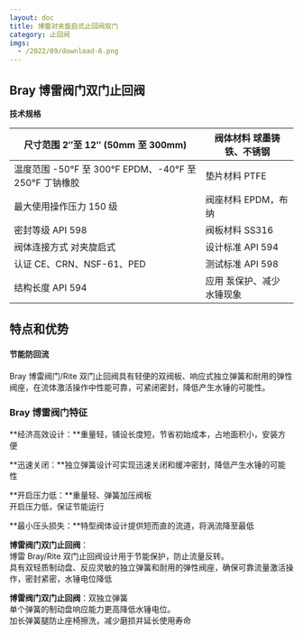 ```yaml
---
layout: doc
title: 博雷对夹旋启式止回阀双门
category: 止回阀
imgs:
  - /2022/09/download-6.png
---
```


## Bray 博雷阀门双门止回阀

**技术规格**

| 尺寸范围 2″至 12″ (50mm 至 300mm)                      | 阀体材料 球墨铸铁、不锈钢 |
| ------------------------------------------------------ | ------------------------- |
| 温度范围 \-50°F 至 300°F EPDM、-40°F 至 250°F 丁钠橡胶 | 垫片材料 PTFE             |
| 最大使用操作压力 150 级                                | 阀座材料 EPDM，布纳       |
| 密封等级 API 598                                       | 阀板材料 SS316            |
| 阀体连接方式 对夹旋启式                                | 设计标准 API 594          |
| 认证 CE、CRN、NSF-61、PED                              | 测试标准 API 598          |
| 结构长度 API 594                                       | 应用 泵保护、减少水锤现象 |

## 特点和优势

#### 节能防回流

Bray 博雷阀门/Rite 双门止回阀具有轻便的双阀板、响应式独立弹簧和耐用的弹性阀座，在流体激活操作中性能可靠，可紧闭密封，降低产生水锤的可能性。

### Bray 博雷阀门特征

**经济高效设计：**重量轻，铺设长度短，节省初始成本，占地面积小，安装方便

**迅速关闭：**独立弹簧设计可实现迅速关闭和缓冲密封，降低产生水锤的可能性

**开启压力低：**重量轻、弹簧加压阀板  
开启压力低，保证节能运行

**最小压头损失：**特型阀体设计提供短而直的流道，将涡流降至最低

**博雷阀门双门止回阀**：  
博雷 Bray/Rite 双门止回阀设计用于节能保护，防止流量反转。  
具有双轻质制动盘、反应灵敏的独立弹簧和耐用的弹性阀座，确保可靠流量激活操作，密封紧密，水锤电位降低

**博雷阀门双门止回阀**：双独立弹簧  
单个弹簧的制动盘响应能力更高降低水锤电位。  
加长弹簧腿防止座椅擦洗，减少磨损并延长使用寿命
